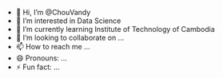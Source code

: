 - 👋 Hi, I’m @ChouVandy
- 👀 I’m interested in Data Science
- 🌱 I’m currently learning Institute of Technology of Cambodia
- 💞️ I’m looking to collaborate on ...
- 📫 How to reach me ...
- 😄 Pronouns: ...
- ⚡ Fun fact: ...

<!---
ChouVandy/ChouVandy is a ✨ special ✨ repository because its `README.md` (this file) appears on your GitHub profile.
You can click the Preview link to take a look at your changes.
--->
